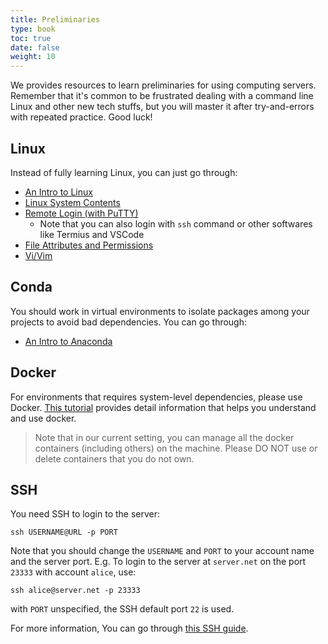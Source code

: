 ```yaml
---
title: Preliminaries
type: book
toc: true
date: false
weight: 10
---
```


We provides resources to learn preliminaries for using computing servers. Remember that it's common to be frustrated dealing with a command line Linux and other new tech stuffs, but you will master it after try-and-errors with repeated practice. Good luck!

<!-- more -->

## Linux

Instead of fully learning Linux, you can just go through:

- [An Intro to Linux](https://www.runoob.com/linux/linux-intro.html)
- [Linux System Contents](https://www.runoob.com/linux/linux-system-contents.html)
- [Remote Login (with PuTTY)](https://www.runoob.com/linux/linux-remote-login.html)
  - Note that you can also login with `ssh` command or other softwares like Termius and VSCode
- [File Attributes and Permissions](https://www.runoob.com/linux/linux-file-attr-permission.html)
- [Vi/Vim](https://www.runoob.com/linux/linux-vim.html)


## Conda

You should work in virtual environments to isolate packages among your projects to avoid bad dependencies. You can go through:

- [An Intro to Anaconda](https://zhuanlan.zhihu.com/p/351348108)

## Docker

For environments that requires system-level dependencies, please use Docker. [This tutorial](https://docker-curriculum.com) provides detail information that helps you understand and use docker.

> Note that in our current setting, you can manage all the docker containers (including others) on the machine. Please DO NOT use or delete containers that you do not own.

## SSH

You need SSH to login to the server:

```shell
ssh USERNAME@URL -p PORT
```

Note that you should change the `USERNAME` and `PORT` to your account name and the server port. E.g. To login to the server at `server.net` on the port `23333` with account `alice`, use:

```shell
ssh alice@server.net -p 23333
```

with `PORT` unspecified, the SSH default port `22` is used.

For more information, You can go through [this SSH guide](https://wangdoc.com/ssh/).
